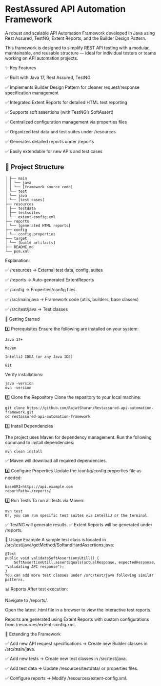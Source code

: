 # RestAssured API Automation Framework

A robust and scalable API Automation Framework developed in Java using Rest Assured, TestNG, Extent Reports, and the Builder Design Pattern.

This framework is designed to simplify REST API testing with a modular, maintainable, and reusable structure — ideal for individual testers or teams working on API automation projects.

✨ Key Features

✅ Built with Java 17, Rest Assured, TestNG

✅ Implements Builder Design Pattern for cleaner request/response specification management

✅ Integrated Extent Reports for detailed HTML test reporting

✅ Supports soft assertions (with TestNG’s SoftAssert)

✅ Centralized configuration management via properties files

✅ Organized test data and test suites under /resources

✅ Generates detailed reports under /reports

✅ Easily extendable for new APIs and test cases

## 📁 Project Structure
```├── src
│ ├── main
│ │ └── java
│ │ └── [framework source code]
│ └── test
│ └── java
│ └── [test cases]
├── resources
│ ├── testdata
│ ├── testsuites
│ └── extent-config.xml
├── reports
│ └── [generated HTML reports]
├── config
│ └── config.properties
├── target
│ └── [build artifacts]
├── README.md
└── pom.xml
```

Explanation:

✅ /resources → External test data, config, suites

✅ /reports → Auto-generated ExtentReports

✅ /config → Properties/config files

✅ /src/main/java → Framework code (utils, builders, base classes)

✅ /src/test/java → Test classes

🚀 Getting Started

1️⃣ Prerequisites
Ensure the following are installed on your system:
```
Java 17+

Maven

IntelliJ IDEA (or any Java IDE)

Git
```

Verify installations:
```
java -version
mvn -version
```
2️⃣ Clone the Repository
Clone the repository to your local machine:
```
git clone https://github.com/RajatSharan/Restassured-api-automation-framework.git
cd restassured-api-automation-framework
```
3️⃣ Install Dependencies

The project uses Maven for dependency management. Run the following command to install dependencies:
```
mvn clean install
```
✅ Maven will download all required dependencies.

4️⃣ Configure Properties
Update the /config/config.properties file as needed:
```
baseURI=https://api.example.com
reportPath=./reports/
```
5️⃣ Run Tests
To run all tests via Maven:
```
mvn test
Or, you can run specific test suites via IntelliJ or the terminal.
```

✅ TestNG will generate results.
✅ Extent Reports will be generated under /reports.

📝 Usage Example
A sample test class is located in /src/test/java/getMethod/SoftandHardAssertions.java:
```
@Test
public void validateSoftAssertionsUtill() {
    SoftAssertionUtill.assertEquals(actualResponse, expectedResponse, "Validating API response");
}
You can add more test classes under /src/test/java following similar patterns.
```
📊 Reports
After test execution:

Navigate to /reports/.

Open the latest .html file in a browser to view the interactive test reports.

Reports are generated using Extent Reports with custom configurations from /resources/extent-config.xml.


🧩 Extending the Framework

✅ Add new API request specifications → Create new Builder classes in /src/main/java.

✅ Add new tests → Create new test classes in /src/test/java.

✅ Add test data → Update /resources/testdata/ or properties files.

✅ Configure reports → Modify /resources/extent-config.xml.
